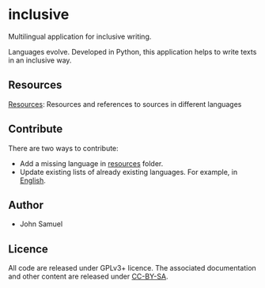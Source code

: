 # inclusive
Multilingual application for inclusive writing. 

Languages evolve. Developed in Python, this application helps to write texts in an inclusive way.

## Resources
[Resources](resources/README.md): Resources and references to sources in different languages

## Contribute
There are two ways to contribute:
* Add a missing language in [resources](./resources) folder.
* Update existing lists of already existing languages. For example, in [English](./resources/en/lists.json).

## Author
* John Samuel

## Licence
All code are released under GPLv3+ licence. The associated documentation and other content are released under [CC-BY-SA](http://creativecommons.org/licenses/by-sa/4.0/).
